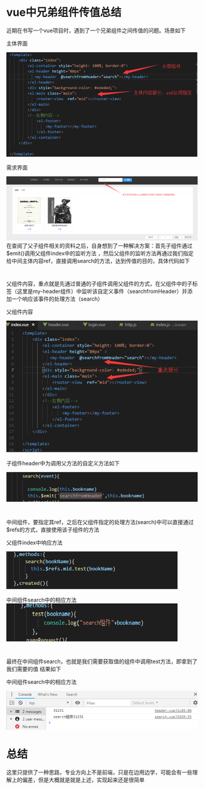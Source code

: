 vue中兄弟组件传值总结
=====
近期在书写一个vue项目时，遇到了一个兄弟组件之间传值的问题。场景如下

主体界面

![index组件](https://raw.githubusercontent.com/lstao/file/master/vue1.png)

需求界面

![需求界面](https://raw.githubusercontent.com/lstao/file/master/vue2.png)
在查阅了父子组件相关的资料之后，自身想到了一种解决方案：首先子组件通过$emit()调用父组件index中的监听方法 ，然后父组件的监听方法再通过我们指定给中间主体内容ref，直接调用search的方法，达到传值的目的，具体代码如下<br>


#
父组件内容，重点就是先通过普通的子组件调用父组件的方式，在父组件中的子标签（这里是my-header组件）中监听该自定义事件（searchfromHeader）并添加一个响应该事件的处理方法（search）

父组件内容

![index组件](https://raw.githubusercontent.com/lstao/file/master/vue3.png)

子组件header中为调用父方法的自定义方法如下

![header组件](https://raw.githubusercontent.com/lstao/file/master/vue4.png)


#
中间组件，要指定其ref，之后在父组件指定的处理方法(search)中可以直接通过$refs的方式，直接使用该子组件的方法

父组件index中响应方法

![index组件](https://raw.githubusercontent.com/lstao/file/master/vue5.png)

中间组件search中的相应方法
![search组件](https://raw.githubusercontent.com/lstao/file/master/vue6.png)





#
最终在中间组件search，也就是我们需要获取值的组件中调用test方法，即拿到了我们需要的值
结果如下

中间组件search中的相应方法

![结果](https://raw.githubusercontent.com/lstao/file/master/vue7.png)


总结
=====
这里只提供了一种思路，专业方向上不是前端，只是在边用边学，可能会有一些理解上的偏差，但是大概就是就是上述，实现起来还是很简单
